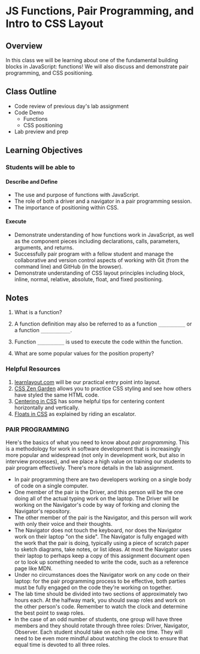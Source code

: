 # JS Functions, Pair Programming, and Intro to CSS Layout

## Overview

In this class we will be learning about one of the fundamental building blocks in JavaScript: functions! We will also discuss and demonstrate pair programming, and CSS positioning.

## Class Outline

- Code review of previous day's lab assignment
- Code Demo
  - Functions
  - CSS positioning
- Lab preview and prep

## Learning Objectives

### Students will be able to

#### Describe and Define

- The use and purpose of functions with JavaScript.
- The role of both a driver and a navigator in a pair programming session.
- The importance of positioning within CSS.

#### Execute

- Demonstrate understanding of how functions work in JavaScript, as well as the component pieces including declarations, calls, parameters, arguments, and returns.
- Successfully pair program with a fellow student and manage the collaborative and version control aspects of working with Git (from the command line) and GitHub (in the browser).
- Demonstrate understanding of CSS layout principles including block, inline, normal, relative, absolute, float, and fixed positioning.

## Notes

1. What is a function?

1. A function definition may also be referred to as a function `__________` or a function `___________`.

1. Function `__________` is used to execute the code within the function.

1. What are some popular values for the position property?

### Helpful Resources

1. [learnlayout.com](http://learnlayout.com) will be our practical entry point into layout.
1. [CSS Zen Garden](http://www.csszengarden.com/) allows you to practice CSS styling and see how others have styled the same HTML code.
1. [Centering in CSS](https://css-tricks.com/centering-css-complete-guide/) has some helpful tips for centering content horizontally and vertically.
1. [Floats in CSS](https://medium.freecodecamp.org/css-floats-explained-by-riding-an-escalator-57fa55232333) as explained by riding an escalator.

### PAIR PROGRAMMING

Here's the basics of what you need to know about _pair programming_. This is a methodology for work in software development that is increasingly more popular and widespread (not only in development work, but also in interview processes), and we place a high value on training our students to pair program effectively. There's more details in the lab assignment.

- In pair programming there are two developers working on a single body of code on a single computer.
- One member of the pair is the Driver, and this person will be the one doing all of the actual typing work on the laptop. The Driver will be working on the Navigator's code by way of forking and cloning the Navigator's repository.
- The other member of the pair is the Navigator, and this person will work with only their voice and their thoughts.
- The Navigator does not touch the keyboard, nor does the Navigator work on their laptop "on the side". The Navigator is fully engaged with the work that the pair is doing, typically using a piece of scratch paper to sketch diagrams, take notes, or list ideas. At most the Navigator uses their laptop to perhaps keep a copy of this assignment document open or to look up something needed to write the code, such as a reference page like MDN.
- Under no circumstances does the Navigator work on any code on their laptop: for the pair programming process to be effective, both parties must be fully engaged on the code they're working on together.
- The lab time should be divided into two sections of approximately two hours each. At the halfway mark, you should swap roles and work on the other person's code. Remember to watch the clock and determine the best point to swap roles.
- In the case of an odd number of students, one group will have three members and they should rotate through three roles: Driver, Navigator, Observer. Each student should take on each role one time. They will need to be even more mindful about watching the clock to ensure that equal time is devoted to all three roles.
